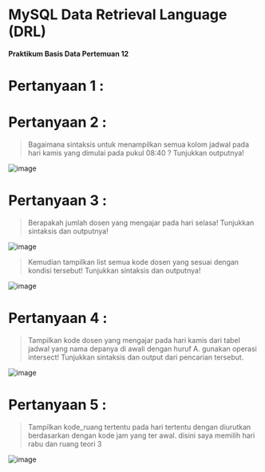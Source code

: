 # MySQL Data Retrieval Language (DRL)
**Praktikum Basis Data Pertemuan 12**


# Pertanyaan 1 :




# Pertanyaan 2 :

> Bagaimana sintaksis untuk menampilkan semua kolom jadwal pada hari kamis yang dimulai pada pukul 08:40 ? Tunjukkan outputnya!

![image](https://github.com/rafaxputra/learn_phpmyadmin/assets/75997309/b08272cd-0339-448d-8f23-e5eefc160edc)


# Pertanyaan 3 :

> Berapakah jumlah dosen yang mengajar pada hari selasa! Tunjukkan sintaksis dan outputnya!

![image](https://github.com/rafaxputra/learn_phpmyadmin/assets/75997309/5eeb16f4-470a-4ad1-9ca4-e7846a8365bc)

> Kemudian tampilkan list semua kode dosen yang sesuai dengan kondisi tersebut! Tunjukkan sintaksis dan outputnya!

![image](https://github.com/rafaxputra/learn_phpmyadmin/assets/75997309/551217d3-1ce3-4a22-b766-5d3c8552bf72)

# Pertanyaan 4 :

> Tampilkan kode dosen yang mengajar pada hari kamis dari tabel jadwal yang nama depanya di awali dengan huruf A. gunakan operasi intersect! Tunjukkan sintaksis dan output dari pencarian tersebut.

![image](https://github.com/rafaxputra/learn_phpmyadmin/assets/75997309/6e1b5a49-a44c-4197-864b-90b574c938b8)


# Pertanyaan 5 :

> Tampilkan kode_ruang tertentu pada hari tertentu dengan diurutkan berdasarkan dengan kode jam yang ter awal. disini saya memilih hari rabu dan ruang teori 3

![image](https://github.com/rafaxputra/learn_phpmyadmin/assets/75997309/e25f5f13-5d86-4da0-b248-335ebe71ebe1)
